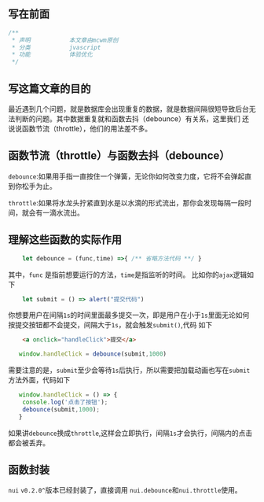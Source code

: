 ## 写在前面
``` javascript
/**
 * 声明           本文章由mcwm原创
 * 分类           jvascript
 * 功能           体验优化
 */ 
```

## 写这篇文章的目的
最近遇到几个问题，就是数据库会出现重复的数据，就是数据间隔很短导致后台无法判断的问题。其中数据重复就和函数去抖（debounce）有关系，这里我们
还说说函数节流（throttle），他们的用法差不多。


## 函数节流（throttle）与函数去抖（debounce）

`debounce`:如果用手指一直按住一个弹簧，无论你如何改变力度，它将不会弹起直到你松手为止。

`throttle`:如果将水龙头拧紧直到水是以水滴的形式流出，那你会发现每隔一段时间，就会有一滴水流出。

## 理解这些函数的实际作用

```javascript
    let debounce = (func,time) =>{ /** 省略方法代码 **/ }
```
其中，`func` 是指前想要运行的方法，`time`是指监听的时间。
比如你的`ajax`逻辑如下
```javascript
    let submit = () => alert("提交代码")
```
你想要用户在间隔`1s`的时间里面最多提交一次，即是用户在小于`1s`里面无论如何按提交按钮都不会提交，间隔大于`1s`，就会触发`submit()`,代码
如下
```html
    <a onclick="handleClick">提交</a>
```
```javascript
   window.handleClick = debounce(submit,1000)
```
需要注意的是，`submit`至少会等待`1s`后执行，所以需要把加载动画也写在`submit`方法外面，代码如下

```javascript
   window.handleClick = () => {
    console.log('点击了按钮');
    debounce(submit,1000);
   }
```
如果讲`debounce`换成`throttle`,这样会立即执行，间隔`1s`才会执行，间隔内的点击都会被丢弃。
## 函数封装
`nui` `v0.2.0^`版本已经封装了，直接调用 `nui.debounce`和`nui.throttle`使用。